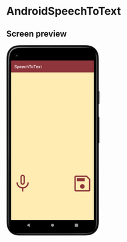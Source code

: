 # AndroidSpeechToText
## Screen preview
<p float="left">
<img height="500em" src="SpeechToTextScreen.png" title="ToastMessage's screen preview">
</p>

